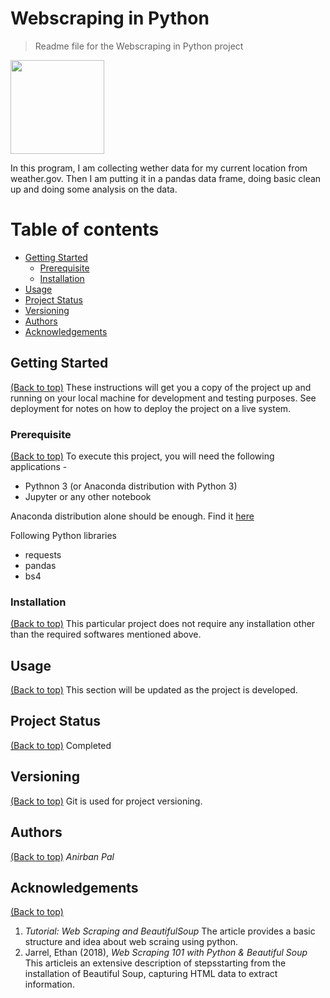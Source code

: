 # Webscraping in Python

> Readme file for the Webscraping in Python project

<img src="Images/BigMart.jpg" data-canonical-src="Images/BigMart.jpg" width="150" height="150" />

In this program, I am collecting wether data for my current location from weather.gov. Then I am putting it in a pandas data frame, doing basic clean up and doing some analysis on the data.

# Table of contents

- [Getting Started](#getting-started)
  - [Prerequisite](#prerequisite)
  - [Installation](#installation)
- [Usage](#usage)
- [Project Status](#project-status)
- [Versioning](#versioning)
- [Authors](#authors)
- [Acknowledgements](#acknowledgements)

## Getting Started
[(Back to top)](#table-of-contents)
These instructions will get you a copy of the project up and running on your local machine for development and testing purposes. See deployment for notes on how to deploy the project on a live system.

### Prerequisite
[(Back to top)](#table-of-contents)
To execute this project, you will need the following applications - 
* Pythnon 3 (or Anaconda distribution with Python 3)
* Jupyter or any other notebook

Anaconda distribution alone should be enough. Find it [here](https://www.anaconda.com/distribution/)

Following Python libraries
* requests
* pandas 
* bs4

### Installation
[(Back to top)](#table-of-contents)
This particular project does not require any installation other than the required softwares mentioned above.

## Usage
[(Back to top)](#table-of-contents)
This section will be updated as the project is developed.

## Project Status
[(Back to top)](#table-of-contents)
Completed

## Versioning
[(Back to top)](#table-of-contents)
Git is used for project versioning.

## Authors
[(Back to top)](#table-of-contents)
_Anirban Pal_

## Acknowledgements
[(Back to top)](#table-of-contents)
1.	_Tutorial: Web Scraping and BeautifulSoup_
The article provides a basic structure and idea about web scraing using python.
2.	Jarrel, Ethan (2018), _Web Scraping 101 with Python & Beautiful Soup_
This articleis an extensive description of stepsstarting from the installation of Beautiful Soup, capturing HTML data to extract information.

